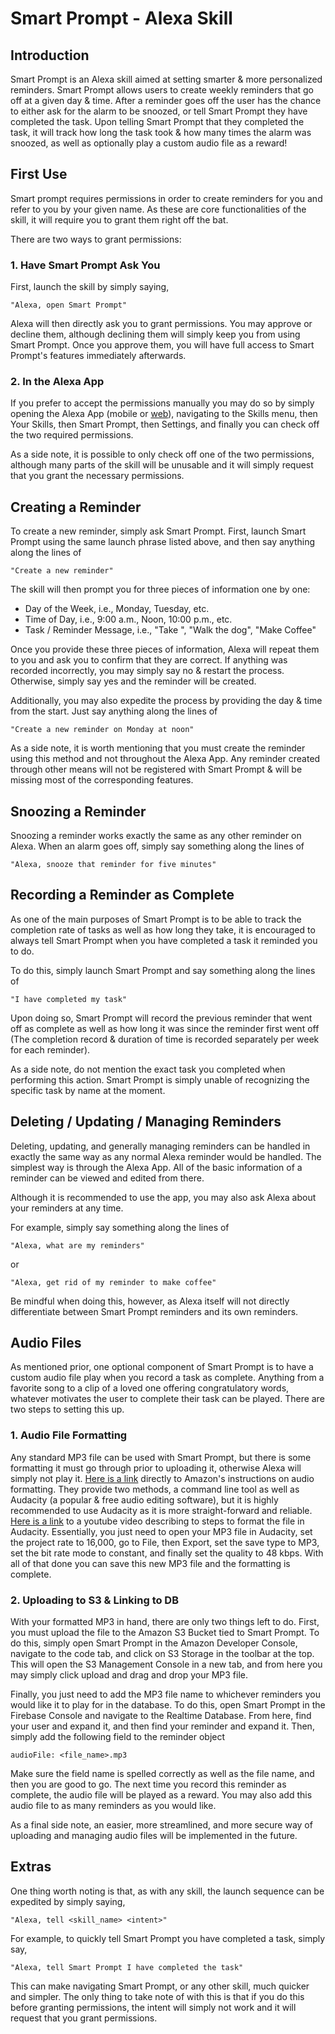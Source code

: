 # Smart Prompt - Alexa Skill

## Introduction
Smart Prompt is an Alexa skill aimed at setting smarter & more personalized reminders. 
Smart Prompt allows users to create weekly reminders that go off at a given day & time. 
After a reminder goes off the user has the chance to either ask for the alarm to be snoozed, or tell Smart Prompt they have completed the task. 
Upon telling Smart Prompt that they completed the task, it will track how long the task took & how many times the alarm was snoozed, as well as optionally play a custom audio file as a reward!

## First Use
Smart prompt requires permissions in order to create reminders for you and refer to you by your given name. 
As these are core functionalities of the skill, it will require you to grant them right off the bat. 

There are two ways to grant permissions:
### 1. Have Smart Prompt Ask You
First, launch the skill by simply saying, 
```
"Alexa, open Smart Prompt"
```
Alexa will then directly ask you to grant permissions. 
You may approve or decline them, although declining them will simply keep you from using Smart Prompt. 
Once you approve them, you will have full access to Smart Prompt's features immediately afterwards.

### 2. In the Alexa App
If you prefer to accept the permissions manually
you may do so by simply opening the Alexa App (mobile or [web](https://alexa.amazon.com/)), navigating to the Skills menu, 
then Your Skills, then Smart Prompt, then Settings, and finally you can check off the two required permissions. 

As a side note, it is possible to only check off one of the two permissions, although many parts of the skill will be unusable and it will simply request that you grant the necessary permissions. 

## Creating a Reminder
To create a new reminder, simply ask Smart Prompt. 
First, launch Smart Prompt using the same launch phrase listed above, and then say anything along the lines of
```
"Create a new reminder"
```
The skill will then prompt you for three pieces of information one by one: 
- Day of the Week, i.e., Monday, Tuesday, etc.
- Time of Day, i.e., 9:00 a.m., Noon, 10:00 p.m., etc.
- Task / Reminder Message, i.e., "Take <medication>", "Walk the dog", "Make Coffee"

Once you provide these three pieces of information, Alexa will repeat them to you and ask you to confirm that they are correct. 
If anything was recorded incorrectly, you may simply say no & restart the process. 
Otherwise, simply say yes and the reminder will be created. 

Additionally, you may also expedite the process by providing the day & time from the start. Just say anything along the lines of
```
"Create a new reminder on Monday at noon"
```

As a side note, it is worth mentioning that you must create the reminder using this method and not throughout the Alexa App. 
Any reminder created through other means will not be registered with Smart Prompt & will be missing most of the corresponding features. 

## Snoozing a Reminder
Snoozing a reminder works exactly the same as any other reminder on Alexa. 
When an alarm goes off, simply say something along the lines of 
```
"Alexa, snooze that reminder for five minutes"
```

## Recording a Reminder as Complete
As one of the main purposes of Smart Prompt is to be able to track the completion rate of tasks as well as how long they take, it is encouraged to always tell Smart Prompt when you have completed a task it reminded you to do. 

To do this, simply launch Smart Prompt and say something along the lines of
```
"I have completed my task"
```

Upon doing so, Smart Prompt will record the previous reminder that went off as complete as well as how long it was since the reminder first went off (The completion record & duration of time is recorded separately per week for each reminder).

As a side note, do not mention the exact task you completed when performing this action. 
Smart Prompt is simply unable of recognizing the specific task by name at the moment. 

## Deleting / Updating / Managing Reminders
Deleting, updating, and generally managing reminders can be handled in exactly the same way as any normal Alexa reminder would be handled.
The simplest way is through the Alexa App. All of the basic information of a reminder can be viewed and edited from there. 

Although it is recommended to use the app, you may also ask Alexa about your reminders at any time. 

For example, simply say something along the lines of
```
"Alexa, what are my reminders"
```
or
```
"Alexa, get rid of my reminder to make coffee"
```

Be mindful when doing this, however, as Alexa itself will not directly differentiate between Smart Prompt reminders and its own reminders. 

## Audio Files
As mentioned prior, one optional component of Smart Prompt is to have a custom audio file play when you record a task as complete. 
Anything from a favorite song to a clip of a loved one offering congratulatory words, whatever motivates the user to complete their task can be played. 
There are two steps to setting this up. 

### 1. Audio File Formatting
Any standard MP3 file can be used with Smart Prompt, but there is some formatting it must go through prior to uploading it, otherwise Alexa will simply not play it. 
[Here is a link](https://developer.amazon.com/en-US/docs/alexa/custom-skills/speech-synthesis-markup-language-ssml-reference.html#h3_converting_mp3) directly to Amazon's instructions on audio formatting. 
They provide two methods, a command line tool as well as Audacity (a popular & free audio editing software), but it is highly recommended to use Audacity as it is more straight-forward and reliable. 
[Here is a link](https://youtu.be/pKlnpf0SsoE?t=116) to a youtube video describing to steps to format the file in Audacity. 
Essentially, you just need to open your MP3 file in Audacity, set the project rate to 16,000, go to File, then Export, set the save type to MP3, set the bit rate mode to constant, and finally set the quality to 48 kbps. 
With all of that done you can save this new MP3 file and the formatting is complete. 

### 2. Uploading to S3 & Linking to DB
With your formatted MP3 in hand, there are only two things left to do. 
First, you must upload the file to the Amazon S3 Bucket tied to Smart Prompt. 
To do this, simply open Smart Prompt in the Amazon Developer Console, navigate to the code tab, and click on S3 Storage in the toolbar at the top. 
This will open the S3 Management Console in a new tab, and from here you may simply click upload and drag and drop your MP3 file. 

Finally, you just need to add the MP3 file name to whichever reminders you would like it to play for in the database. 
To do this, open Smart Prompt in the Firebase Console and navigate to the Realtime Database. 
From here, find your user and expand it, and then find your reminder and expand it. 
Then, simply add the following field to the reminder object
```
audioFile: <file_name>.mp3
```
Make sure the field name is spelled correctly as well as the file name, and then you are good to go. 
The next time you record this reminder as complete, the audio file will be played as a reward. 
You may also add this audio file to as many reminders as you would like. 

As a final side note, an easier, more streamlined, and more secure way of uploading and managing audio files will be implemented in the future. 

## Extras
One thing worth noting is that, as with any skill, the launch sequence can be expedited by simply saying, 
```
"Alexa, tell <skill_name> <intent>"
```

For example, to quickly tell Smart Prompt you have completed a task, simply say,
```
"Alexa, tell Smart Prompt I have completed the task"
```
This can make navigating Smart Prompt, or any other skill, much quicker and simpler. 
The only thing to take note of with this is that if you do this before granting permissions, the intent will simply not work and it will request that you grant permissions. 
